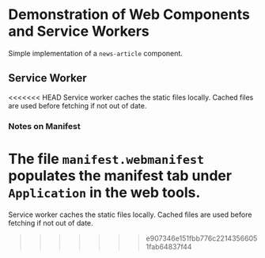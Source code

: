 # Demonstration of Web Components and Service Workers
Simple implementation of a `news-article` component.

## Service Worker
<<<<<<< HEAD
Service worker caches the static files locally. Cached files are used before fetching if not out of date.

### Notes on Manifest
The file `manifest.webmanifest` populates the manifest tab under `Application` in the web tools.
=======
Service worker caches the static files locally. Cached files are used before fetching if not out of date.
>>>>>>> e907346e151fbb776c22143566051fab64837f44
